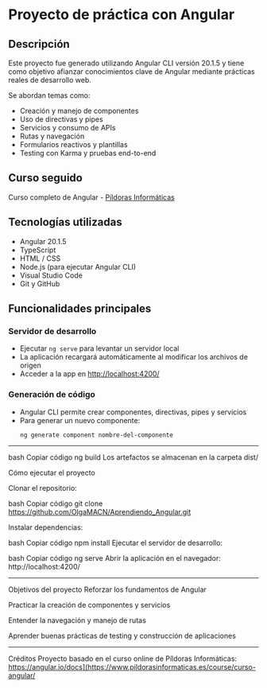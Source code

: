 # Proyecto de práctica con Angular

## Descripción

Este proyecto fue generado utilizando Angular CLI versión 20.1.5 y tiene como objetivo afianzar conocimientos clave de Angular mediante prácticas reales de desarrollo web.

Se abordan temas como:

- Creación y manejo de componentes
- Uso de directivas y pipes
- Servicios y consumo de APIs
- Rutas y navegación
- Formularios reactivos y plantillas
- Testing con Karma y pruebas end-to-end

## Curso seguido

Curso completo de Angular - [Píldoras Informáticas](https://angular.io/docs](https://www.pildorasinformaticas.es/course/curso-angular/))

## Tecnologías utilizadas

- Angular 20.1.5
- TypeScript
- HTML / CSS
- Node.js (para ejecutar Angular CLI)
- Visual Studio Code
- Git y GitHub

## Funcionalidades principales

### Servidor de desarrollo
- Ejecutar `ng serve` para levantar un servidor local
- La aplicación recargará automáticamente al modificar los archivos de origen
- Acceder a la app en [http://localhost:4200/](http://localhost:4200/)

### Generación de código
- Angular CLI permite crear componentes, directivas, pipes y servicios
- Para generar un nuevo componente:  
  ```bash
  ng generate component nombre-del-componente

---

bash
Copiar código
ng build
Los artefactos se almacenan en la carpeta dist/

Cómo ejecutar el proyecto

Clonar el repositorio:

bash
Copiar código
git clone https://github.com/OlgaMACN/Aprendiendo_Angular.git

Instalar dependencias:

bash
Copiar código
npm install
Ejecutar el servidor de desarrollo:

bash
Copiar código
ng serve
Abrir la aplicación en el navegador: http://localhost:4200/

---

Objetivos del proyecto
Reforzar los fundamentos de Angular

Practicar la creación de componentes y servicios

Entender la navegación y manejo de rutas

Aprender buenas prácticas de testing y construcción de aplicaciones

---

Créditos
Proyecto basado en el curso online de Píldoras Informáticas:
https://angular.io/docs](https://www.pildorasinformaticas.es/course/curso-angular/
